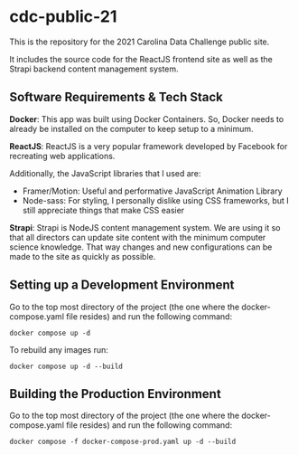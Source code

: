 # cdc-public-21
This is the repository for the 2021 Carolina Data Challenge public site.

It includes the source code for the ReactJS frontend site as well as the Strapi backend content management system.

## Software Requirements & Tech Stack
**Docker**: This app was built using Docker Containers. So, Docker needs to already be installed on the computer to keep setup to a minimum.

**ReactJS**: ReactJS is a very popular framework developed by Facebook for recreating web applications. 

Additionally, the JavaScript libraries that I used are:
- Framer/Motion: Useful and performative JavaScript Animation Library
- Node-sass: For styling, I personally dislike using CSS frameworks, but I still appreciate things that make CSS easier

**Strapi**: Strapi is NodeJS content management system. We are using it so that all directors can update site content with the minimum computer science knowledge. That way changes and new configurations can be made to the site as quickly as possible.

## Setting up a Development Environment
Go to the top most directory of the project (the one where the docker-compose.yaml file resides) and run the following command:
```
docker compose up -d
```
To rebuild any images run:
```
docker compose up -d --build
```

## Building the Production Environment
Go to the top most directory of the project (the one where the docker-compose.yaml file resides) and run the following command:
```
docker compose -f docker-compose-prod.yaml up -d --build
```
